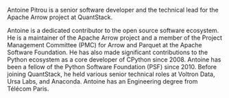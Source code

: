 Antoine Pitrou is a senior software developer and the technical lead for the Apache Arrow project at QuantStack.

Antoine is a dedicated contributor to the open source software ecosystem. He is a maintainer of the Apache Arrow project and a member of the Project Management Committee (PMC) for Arrow and Parquet at the Apache Software Foundation. He has also made significant contributions to the Python ecosystem as a core developer of CPython since 2008. Antoine has been a fellow of the Python Software Foundation (PSF) since 2010. Before joining QuantStack, he held various senior technical roles at Voltron Data, Ursa Labs, and Anaconda. Antoine has an Engineering degree from Télécom Paris.